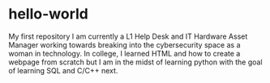 # hello-world
My first repository
I am currently a L1 Help Desk and IT Hardware Asset Manager working towards breaking into the cybersecurity space as a woman in technology. In college, I learned HTML and how to create a webpage from scratch but I am in the midst of learning python with the goal of learning SQL and C/C++ next.
